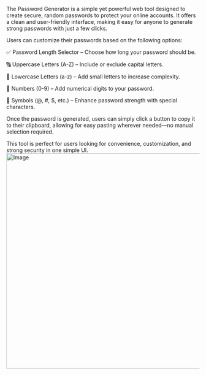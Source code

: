 The Password Generator is a simple yet powerful web tool designed to create secure, random passwords to protect your online accounts. It offers a clean and user-friendly interface, making it easy for anyone to generate strong passwords with just a few clicks.

Users can customize their passwords based on the following options:

✅ Password Length Selector – Choose how long your password should be.

🔠 Uppercase Letters (A-Z) – Include or exclude capital letters.

🔡 Lowercase Letters (a-z) – Add small letters to increase complexity.

🔢 Numbers (0-9) – Add numerical digits to your password.

🔣 Symbols (@, #, $, etc.) – Enhance password strength with special characters.

Once the password is generated, users can simply click a button to copy it to their clipboard, allowing for easy pasting wherever needed—no manual selection required.

This tool is perfect for users looking for convenience, customization, and strong security in one simple UI.
<img width="1179" height="562" alt="Image" src="https://github.com/user-attachments/assets/26747abd-40a9-4e26-bb4a-12c6e2fe69a0" />
